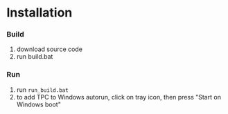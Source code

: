 # Installation

### Build

1. download source code
2. run build.bat

### Run

1. run `run_build.bat`
2. to add TPC to Windows autorun, click on tray icon, then press "Start on Windows boot"